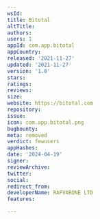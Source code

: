 ```yaml
---
wsId: 
title: Bitotal
altTitle: 
authors: 
users: 1
appId: com.app.bitotal
appCountry: 
released: '2021-11-27'
updated: '2021-11-27'
version: '1.0'
stars: 
ratings: 
reviews: 
size: 
website: https://bitotal.com
repository: 
issue: 
icon: com.app.bitotal.png
bugbounty: 
meta: removed
verdict: fewusers
appHashes: 
date: '2024-04-19'
signer: 
reviewArchive: 
twitter: 
social: 
redirect_from: 
developerName: RAFVARONE LTD
features: 

---
```



